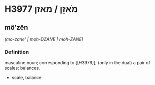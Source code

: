 # H3977 מֹאזֵן / מאזן

## môʼzên

_(mo-zane' | moh-DZANE | moh-ZANE)_

### Definition

masculine noun; corresponding to [[H3976]]; (only in the dual) a pair of scales; balances.

- scale, balance
